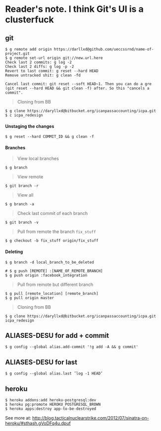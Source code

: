 # Reader's note. I think Git's UI is a clusterfuck

## git

    $ g remote add origin https://darllxd@github.com/ueccssrnd/name-of-project.git
    $ g remote set-url origin git://new.url.here
    Check last 2 commits: g log -2
    Check last 2 diffs: g log -p -2
    Revert to last commit: g reset --hard HEAD
    Remove untracked shit: g clean -fd

    Cancel last commit: git reset --soft HEAD~1. Then you can do a gre (git reset --hard HEAD && git clean -f) after. So this "cancels a commit".


> Cloning from BB

    $ g clone https://daryllxd@bitbucket.org/icanpassaccounting/icpa.git 
    $ c icpa_redesign

#### Unstaging the changes

    $ g reset --hard COMMIT_ID && g clean -f

#### Branches

> View local branches

    $ g branch 

> View remote

    $ git branch -r

> View all

    $ g branch -a

> Check last commit of each branch

    $ git branch -v

> Pull from remote the branch `fix_stuff`

    $ g checkout -b fix_stuff origin/fix_stuff

#### Deleting

    $ g branch -d local_branch_to_be_deleted
    
    # $ g push [REMOTE] :[NAME_OF_REMOTE_BRANCH]
    $ g push origin :facebook_integration

> Pull from remote but different branch

    $ g pull [remote_location] [remote_branch]
    $ g pull origin master

> Cloning from BB

    $ g clone https://daryllxd@bitbucket.org/icanpassaccounting/icpa.git icpa_redesign

## ALIASES-DESU for add + commit

    $ g config --global alias.add-commit '!g add -A && g commit'

## ALIASES-DESU for last

    $ g config --global alias.last ’log -1 HEAD’

## heroku

    $ heroku addons:add heroku-postgresql:dev
    $ heroku pg:promote HEROKU_POSTGRESQL_BROWN
    $ heroku apps:destroy app-to-be-destroyed

See more at: http://blog.tacticalnuclearstrike.com/2012/07/sinatra-on-heroku/#sthash.gVoDFq4u.dpuf
